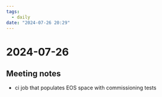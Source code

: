 ```yaml
---
tags:
  - daily
date: "2024-07-26 20:29"
---
```

# 2024-07-26 

## Meeting notes

- ci job that populates EOS space with commissioning tests
